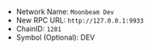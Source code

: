 -  Network Name: `Moonbeam Dev`
-  New RPC URL: `http://127.0.0.1:9933`
-  ChainID: `1281`
-  Symbol (Optional): DEV